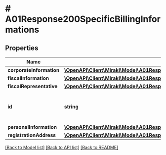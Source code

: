 # # A01Response200SpecificBillingInformations

## Properties

Name | Type | Description | Notes
------------ | ------------- | ------------- | -------------
**corporateInformation** | [**\OpenAPI\Client\Mirakl\Model\A01Response200SpecificBillingInformationsCorporateInformation**](A01Response200SpecificBillingInformationsCorporateInformation.md) |  | [optional]
**fiscalInformation** | [**\OpenAPI\Client\Mirakl\Model\A01Response200SpecificBillingInformationsFiscalInformation**](A01Response200SpecificBillingInformationsFiscalInformation.md) |  | [optional]
**fiscalRepresentative** | [**\OpenAPI\Client\Mirakl\Model\A01Response200SpecificBillingInformationsFiscalRepresentative**](A01Response200SpecificBillingInformationsFiscalRepresentative.md) |  | [optional]
**id** | **string** | The unique identifier of the specific billing information. | [optional]
**personalInformation** | [**\OpenAPI\Client\Mirakl\Model\A01Response200SpecificBillingInformationsPersonalInformation**](A01Response200SpecificBillingInformationsPersonalInformation.md) |  | [optional]
**registrationAddress** | [**\OpenAPI\Client\Mirakl\Model\A01Response200SpecificBillingInformationsRegistrationAddress**](A01Response200SpecificBillingInformationsRegistrationAddress.md) |  | [optional]

[[Back to Model list]](../../README.md#models) [[Back to API list]](../../README.md#endpoints) [[Back to README]](../../README.md)
